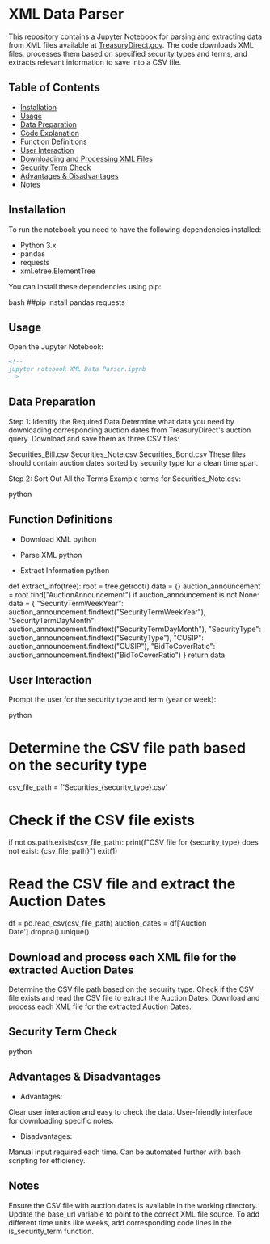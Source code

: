 
# XML Data Parser

This repository contains a Jupyter Notebook for parsing and extracting data from XML files available at [TreasuryDirect.gov](https://www.treasurydirect.gov/auctions/announcements-data-results/announcement-results-press-releases/).
The code downloads XML files, processes them based on specified security types and terms, and extracts relevant information to save into a CSV file.

## Table of Contents
- [Installation](#installation)
- [Usage](#usage)
- [Data Preparation](#data-preparation)
- [Code Explanation](#code-explanation)
- [Function Definitions](#function-definitions)
- [User Interaction](#user-interaction)
- [Downloading and Processing XML Files](#downloading-and-processing-xml-files)
- [Security Term Check](#security-term-check)
- [Advantages & Disadvantages](#advantages--disadvantages)
- [Notes](#notes)

## Installation

To run the notebook you need to have the following dependencies installed:
- Python 3.x
- pandas
- requests
- xml.etree.ElementTree

You can install these dependencies using pip:

bash ##pip install pandas requests


## Usage
Open the Jupyter Notebook:

```HTML
<!--
jupyter notebook XML Data Parser.ipynb
-->
```


## Data Preparation
Step 1: Identify the Required Data
Determine what data you need by downloading corresponding auction dates from TreasuryDirect's auction query. Download and save them as three CSV files:

Securities_Bill.csv
Securities_Note.csv
Securities_Bond.csv
These files should contain auction dates sorted by security type for a clean time span.

Step 2: Sort Out All the Terms
Example terms for Securities_Note.csv:

python
<!--
['1-Year 10-Month', '1-Year 11-Month', '10-Year', '2-Year', '3-Year', '4-Year 10-Month', '4-Year 4-Month', '4-Year 6-Month', '4-Year 8-Month', '5-Year', '6-Year 10-Month', '6-Year 4-Month', '6-Year 7-Month', '7-Year', '9-Year 10-Month', '9-Year 11-Month', '9-Year 4-Month', '9-Year 8-Month', '9-Year 9-Month']
-->



## Function Definitions
- Download XML
python
<!--
def parse_xml(file_path):
    # Function to parse XML file
    return ElementTree object
-->

- Parse XML
python
<!--
def parse_xml(file_path):
    # Function to parse XML file
    return ElementTree object
-->

- Extract Information
python
<!--
def extract_info(tree):
    root = tree.getroot()
    data = {}
    auction_announcement = root.find("AuctionAnnouncement")
    if auction_announcement is not None:
        data = {
            "SecurityTermWeekYear": auction_announcement.findtext("SecurityTermWeekYear"),
            "SecurityTermDayMonth": auction_announcement.findtext("SecurityTermDayMonth"),
            "SecurityType": auction_announcement.findtext("SecurityType"),
            "CUSIP": auction_announcement.findtext("CUSIP"),
            "BidToCoverRatio": auction_announcement.findtext("BidToCoverRatio")
        }
    return data
-->

def extract_info(tree):
    root = tree.getroot()
    data = {}
    auction_announcement = root.find("AuctionAnnouncement")
    if auction_announcement is not None:
        data = {
            "SecurityTermWeekYear": auction_announcement.findtext("SecurityTermWeekYear"),
            "SecurityTermDayMonth": auction_announcement.findtext("SecurityTermDayMonth"),
            "SecurityType": auction_announcement.findtext("SecurityType"),
            "CUSIP": auction_announcement.findtext("CUSIP"),
            "BidToCoverRatio": auction_announcement.findtext("BidToCoverRatio")
        }
    return data
    
## User Interaction
Prompt the user for the security type and term (year or week):

python
<!--
security_type = input("Enter the security type (e.g. Bond, Bill, Note): ")
term_type = input("Enter the term type (year/week): ").strip().lower()
term_value = int(input("Enter the term value (e.g. 1, 2, 3, 5, 7, 10, 20, 30 for year or 4, 8, 13, 17, 26, 52 for week): "))
-->


# Determine the CSV file path based on the security type
csv_file_path = f'Securities_{security_type}.csv'

# Check if the CSV file exists
if not os.path.exists(csv_file_path):
    print(f"CSV file for {security_type} does not exist: {csv_file_path}")
    exit(1)

# Read the CSV file and extract the Auction Dates
df = pd.read_csv(csv_file_path)
auction_dates = df['Auction Date'].dropna().unique()

## Download and process each XML file for the extracted Auction Dates
Determine the CSV file path based on the security type. Check if the CSV file exists and read the CSV file to extract the Auction Dates. Download and process each XML file for the extracted Auction Dates.

<!--
# Determine the CSV file path based on the security type
csv_file_path = f'Securities_{security_type}.csv'

# Check if the CSV file exists
if not os.path.exists(csv_file_path):
    print(f"CSV file for {security_type} does not exist: {csv_file_path}")
    exit(1)

# Read the CSV file and extract the Auction Dates
df = pd.read_csv(csv_file_path)
auction_dates = df['Auction Date'].dropna().unique()

# Download and process each XML file for the extracted Auction Dates
for auction_date in auction_dates:
    date_str = convert_date(auction_date)  # Convert date to YYYYMMDD format
    for suffix in range(1, 4):  # Try suffixes 1, 2, 3
        xml_url = base_url.format(date_str, suffix)
        file_name = os.path.join(output_dir, f'R_{date_str}_{suffix}.xml')
        if download_xml(xml_url, file_name):
            if is_security_term(file_name, term_type, term_value):
                new_file_name = os.path.join(output_dir, f'{term_value}_{term_type.upper()}_R_{date_str}_{suffix}.xml')
                os.rename(file_name, new_file_name)
                print(f"Renamed to: {new_file_name}")

                tree = parse_xml(new_file_name)
                data = extract_info(tree)
                data["Date"] = date_str  # Adding the date for reference
                df_fin = pd.concat([df_fin, pd.DataFrame([data])], ignore_index=True)

output_csv = f"{security_type}_results.csv"
df_fin.to_csv(output_csv, index=False)
-->


## Security Term Check
python
<!--
def is_security_term(file_path, term_type, term_value):
    pattern = re.compile(f"<SecurityTermWeekYear>{term_value}-{term_type.upper()}</SecurityTermWeekYear>")
    with open(file_path, 'r') as file:
        for line in file:
            if pattern.search(line):
                return True
            if term_type.lower() == "year" and term_value in {5, 7, 10}:
                for sub_year in range(term_value-1, term_value-2, -1):
                    if re.search(f"<SecurityTermWeekYear>{sub_year}-YEAR</SecurityTermWeekYear>", line):
                        return True
    return False
-->


## Advantages & Disadvantages
- Advantages:

Clear user interaction and easy to check the data.
User-friendly interface for downloading specific notes.

- Disadvantages:

Manual input required each time.
Can be automated further with bash scripting for efficiency.

## Notes
Ensure the CSV file with auction dates is available in the working directory.
Update the base_url variable to point to the correct XML file source.
To add different time units like weeks, add corresponding code lines in the is_security_term function.
